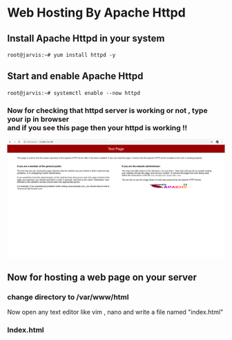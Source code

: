 # Web Hosting By Apache Httpd

## Install Apache Httpd in your system 

```
root@jarvis:~# yum install httpd -y
```

## Start and enable Apache Httpd

```
root@jarvis:~# systemctl enable --now httpd 
```
### Now for checking that httpd server is working or not , type your ip in browser <br> and if you see this page then your httpd is working !!

![httpd](httpd.png)

## Now for hosting a web page on your server 
### change directory to /var/www/html

Now open any text editor like vim , nano and write a file named "index.html" 

### Index.html

```
